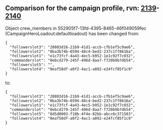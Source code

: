 ## Comparison for the campaign profile, rvn: [2139](https://github.com/PRO100KatYT/FortniteProfileRevisions/tree/main/profiles/campaign/2139%20campaign.json)-[2140](https://github.com/PRO100KatYT/FortniteProfileRevisions/tree/main/profiles/campaign/2140%20campaign.json)

Object crew_members in 552905f7-13fd-4395-8465-46f049059fec (CampaignHeroLoadout:defaultloadout) has been changed from:

```
{
  "followerslot3": "20803d16-21b9-41d1-accb-cfb1ef5c9ae6",
  "followerslot2": "0ba3b74b-6594-48c4-bed2-237c1ff8616a",
  "followerslot1": "e1c73fcf-4a43-4ec5-b952-1e1c92f7c032",
  "commanderslot": "0ebcd279-245f-496d-8aa7-f720b9b7db54",
  "followerslot5": "",
  "followerslot4": "0eaf58df-a0f2-4ac1-a092-e24fcf85f1c9"
}
```

to:

```
{
  "followerslot3": "20803d16-21b9-41d1-accb-cfb1ef5c9ae6",
  "followerslot2": "0ba3b74b-6594-48c4-bed2-237c1ff8616a",
  "followerslot1": "e1c73fcf-4a43-4ec5-b952-1e1c92f7c032",
  "commanderslot": "0ebcd279-245f-496d-8aa7-f720b9b7db54",
  "followerslot5": "8d5d0003-f10b-4f4e-82bb-abcc6c371583",
  "followerslot4": "0eaf58df-a0f2-4ac1-a092-e24fcf85f1c9"
}
```

<br><br>
